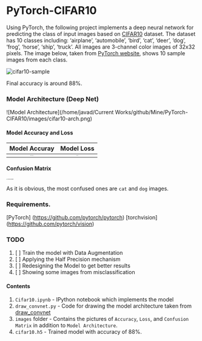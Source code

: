# PyTorch-CIFAR10

Using PyTorch, the following project implements a deep neural network for predicting the class of input images based on [CIFAR10](https://www.cs.toronto.edu/~kriz/cifar.html) dataset. The dataset has 10 classes including: ‘airplane’, ‘automobile’, ‘bird’, ‘cat’, ‘deer’, ‘dog’, ‘frog’, ‘horse’, ‘ship’, ‘truck’. All images are 3-channel color images of 32x32 pixels. The image below, taken from [PyTorch website](https://pytorch.org/tutorials/beginner/blitz/cifar10_tutorial.html), shows 10 sample images from each class. 

<img src="/home/javad/Current Works/github/Mine/PyTorch-CIFAR10/images/cifar10.png" alt="cifar10-sample" style="zoom:100%;" />

Final accuracy is around 88%. 

### Model Architecture (Deep Net)

![Model Architecture](/home/javad/Current Works/github/Mine/PyTorch-CIFAR10/images/cifar10-arch.png)

#### Model Accuracy and Loss

Model Accuray | Model Loss 
:--------:|:-------:
<img src="/home/javad/Current Works/github/Mine/PyTorch-CIFAR10/images/cifar10-Accuracy.png" alt="Accuracy" style="zoom:10%;" />|<img src="/home/javad/Current Works/github/Mine/PyTorch-CIFAR10/images/cifar10-Loss.png" alt="Loss" style="zoom:10%;" />

#### Confusion Matrix 

<img src="/home/javad/Current Works/github/Mine/PyTorch-CIFAR10/images/cifar10-ConfusionMatrix.png" alt="Confusion Matrix" style="zoom:15%;" />

As it is obvious, the most confused ones are `cat` and `dog` images. 

### Requirements.

[PyTorch] (https://github.com/pytorch/pytorch)
[torchvision] (https://github.com/pytorch/vision)

### TODO

1. [ ] Train the model with Data Augmentation
2. [ ] Applying the Half Precision mechanism
3. [ ] Redesigning the Model  to get better results
4. [ ] Showing some images from misclassification 

#### Contents

1. `Cifar10.ipynb` - IPython notebook which implements the model 
2. `draw_convnet.py` - Code for drawing the model architecture taken from [draw_convnet](https://github.com/gwding/draw_convnet)
3. `images` folder - Contains the pictures of `Accuracy`, `Loss`, and `Confusion Matrix` in addition to `Model Architecture`. 
4. `cifar10.h5` - Trained model with accuracy of 88%. 



